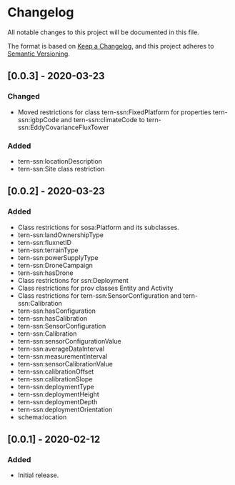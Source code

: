 # Changelog
All notable changes to this project will be documented in this file.

The format is based on [Keep a Changelog](https://keepachangelog.com/en/1.0.0/),
and this project adheres to [Semantic Versioning](https://semver.org/spec/v2.0.0.html).

## [0.0.3] - 2020-03-23
### Changed
- Moved restrictions for class tern-ssn:FixedPlatform for properties tern-ssn:igbpCode and tern-ssn:climateCode to tern-ssn:EddyCovarianceFluxTower
### Added
- tern-ssn:locationDescription
- tern-ssn:Site class restriction


## [0.0.2] - 2020-03-23
### Added
- Class restrictions for sosa:Platform and its subclasses. 
- tern-ssn:landOwnershipType
- tern-ssn:fluxnetID
- tern-ssn:terrainType
- tern-ssn:powerSupplyType
- tern-ssn:DroneCampaign
- tern-ssn:hasDrone
- Class restrictions for ssn:Deployment
- Class restrictions for prov classes Entity and Activity
- Class restrictions for tern-ssn:SensorConfiguration and tern-ssn:Calibration
- tern-ssn:hasConfiguration
- tern-ssn:hasCalibration
- tern-ssn:SensorConfiguration
- tern-ssn:Calibration
- tern-ssn:sensorConfigurationValue
- tern-ssn:averageDataInterval
- tern-ssn:measurementInterval
- tern-ssn:sensorCalibrationValue
- tern-ssn:calibrationOffset
- tern-ssn:calibrationSlope
- tern-ssn:deploymentType
- tern-ssn:deploymentHeight
- tern-ssn:deploymentDepth
- tern-ssn:deploymentOrientation
- schema:location



## [0.0.1] - 2020-02-12
### Added
- Initial release.